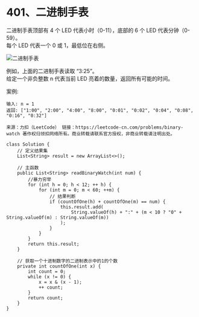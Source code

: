 401、二进制手表
===
二进制手表顶部有 4 个 LED 代表小时（0-11），底部的 6 个 LED 代表分钟（0-59）。<br>
每个 LED 代表一个 0 或 1，最低位在右侧。<br>

![二进制手表](https://upload.wikimedia.org/wikipedia/commons/8/8b/Binary_clock_samui_moon.jpg )

例如，上面的二进制手表读取 “3:25”。<br>
给定一个非负整数 n 代表当前 LED 亮着的数量，返回所有可能的时间。<br>

案例:<br>
```
输入: n = 1
返回: ["1:00", "2:00", "4:00", "8:00", "0:01", "0:02", "0:04", "0:08", "0:16", "0:32"]
```
``
来源：力扣（LeetCode）
链接：https://leetcode-cn.com/problems/binary-watch
著作权归领扣网络所有。商业转载请联系官方授权，非商业转载请注明出处。
``

```
class Solution {
    // 定义结果集
    List<String> result = new ArrayList<>();

    // 主函数
    public List<String> readBinaryWatch(int num) {
        //暴力穷举
        for (int h = 0; h < 12; ++ h) {
            for (int m = 0; m < 60; ++m) {
                // 结果判断
                if (countOfOne(h) + countOfOne(m) == num) {
                    this.result.add(
                        String.valueOf(h) + ":" + (m < 10 ? "0" + String.valueOf(m) : String.valueOf(m))
                    );
                }
            }
        }
        return this.result;
    }

    // 获取一个十进制数字的二进制表示中的1的个数
    private int countOfOne(int x) {
        int count = 0;
        while (x != 0) {
            x = x & (x - 1);
            ++ count;
        }
        return count;
    }
}
```
